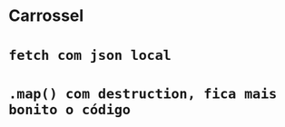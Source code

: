 # Carrossel

`fetch com json local`
==============================
`.map() com destruction, fica mais bonito o código`
==============================
